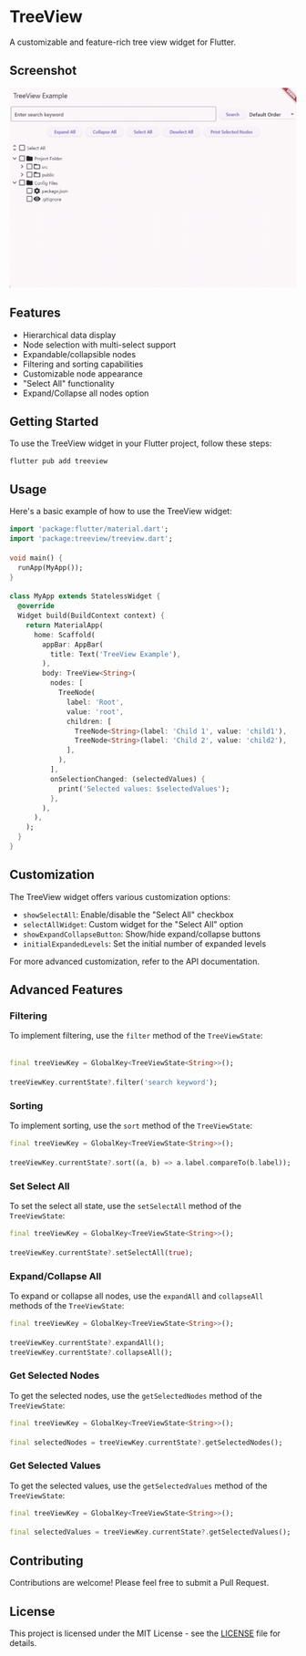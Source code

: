 # TreeView

A customizable and feature-rich tree view widget for Flutter.

## Screenshot

![](example/screenshots/example.gif)

## Features

- Hierarchical data display
- Node selection with multi-select support
- Expandable/collapsible nodes
- Filtering and sorting capabilities
- Customizable node appearance
- "Select All" functionality
- Expand/Collapse all nodes option

## Getting Started

To use the TreeView widget in your Flutter project, follow these steps:

```
flutter pub add treeview
```

## Usage

Here's a basic example of how to use the TreeView widget:

```dart
import 'package:flutter/material.dart';
import 'package:treeview/treeview.dart';

void main() {
  runApp(MyApp());
}

class MyApp extends StatelessWidget {
  @override
  Widget build(BuildContext context) {
    return MaterialApp(
      home: Scaffold(
        appBar: AppBar(
          title: Text('TreeView Example'),
        ),
        body: TreeView<String>(
          nodes: [
            TreeNode(
              label: 'Root',
              value: 'root',
              children: [
                TreeNode<String>(label: 'Child 1', value: 'child1'),
                TreeNode<String>(label: 'Child 2', value: 'child2'),
              ],
            ),
          ],
          onSelectionChanged: (selectedValues) {
            print('Selected values: $selectedValues');
          },
        ),
      ),
    );
  }
}
```

## Customization

The TreeView widget offers various customization options:

- `showSelectAll`: Enable/disable the "Select All" checkbox
- `selectAllWidget`: Custom widget for the "Select All" option
- `showExpandCollapseButton`: Show/hide expand/collapse buttons
- `initialExpandedLevels`: Set the initial number of expanded levels

For more advanced customization, refer to the API documentation.

## Advanced Features

### Filtering

To implement filtering, use the `filter` method of the `TreeViewState`:

```dart

final treeViewKey = GlobalKey<TreeViewState<String>>();

treeViewKey.currentState?.filter('search keyword');
```

### Sorting

To implement sorting, use the `sort` method of the `TreeViewState`:

```dart
final treeViewKey = GlobalKey<TreeViewState<String>>();

treeViewKey.currentState?.sort((a, b) => a.label.compareTo(b.label));
```

### Set Select All

To set the select all state, use the `setSelectAll` method of the `TreeViewState`:

```dart
final treeViewKey = GlobalKey<TreeViewState<String>>();

treeViewKey.currentState?.setSelectAll(true);
```

### Expand/Collapse All

To expand or collapse all nodes, use the `expandAll` and `collapseAll` methods of the `TreeViewState`:

```dart
final treeViewKey = GlobalKey<TreeViewState<String>>();

treeViewKey.currentState?.expandAll();
treeViewKey.currentState?.collapseAll();
```

### Get Selected Nodes

To get the selected nodes, use the `getSelectedNodes` method of the `TreeViewState`:

```dart
final treeViewKey = GlobalKey<TreeViewState<String>>();

final selectedNodes = treeViewKey.currentState?.getSelectedNodes();
```

### Get Selected Values

To get the selected values, use the `getSelectedValues` method of the `TreeViewState`:

```dart
final treeViewKey = GlobalKey<TreeViewState<String>>();

final selectedValues = treeViewKey.currentState?.getSelectedValues();
```

## Contributing

Contributions are welcome! Please feel free to submit a Pull Request.

## License

This project is licensed under the MIT License - see the [LICENSE](LICENSE) file for details.
